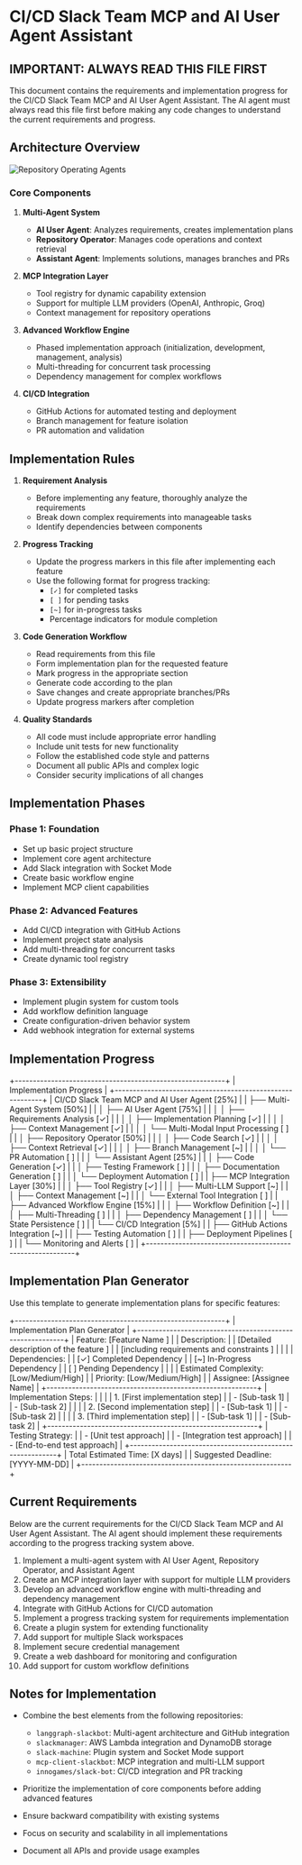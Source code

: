 # CI/CD Slack Team MCP and AI User Agent Assistant

## IMPORTANT: ALWAYS READ THIS FILE FIRST

This document contains the requirements and implementation progress for the CI/CD Slack Team MCP and AI User Agent Assistant. The AI agent must always read this file first before making any code changes to understand the current requirements and progress.

## Architecture Overview

![Repository Operating Agents](../RepoOperator.png)

### Core Components

1. **Multi-Agent System**
   - **AI User Agent**: Analyzes requirements, creates implementation plans
   - **Repository Operator**: Manages code operations and context retrieval
   - **Assistant Agent**: Implements solutions, manages branches and PRs

2. **MCP Integration Layer**
   - Tool registry for dynamic capability extension
   - Support for multiple LLM providers (OpenAI, Anthropic, Groq)
   - Context management for repository operations

3. **Advanced Workflow Engine**
   - Phased implementation approach (initialization, development, management, analysis)
   - Multi-threading for concurrent task processing
   - Dependency management for complex workflows

4. **CI/CD Integration**
   - GitHub Actions for automated testing and deployment
   - Branch management for feature isolation
   - PR automation and validation

## Implementation Rules

1. **Requirement Analysis**
   - Before implementing any feature, thoroughly analyze the requirements
   - Break down complex requirements into manageable tasks
   - Identify dependencies between components

2. **Progress Tracking**
   - Update the progress markers in this file after implementing each feature
   - Use the following format for progress tracking:
     - `[✓]` for completed tasks
     - `[ ]` for pending tasks
     - `[~]` for in-progress tasks
     - Percentage indicators for module completion

3. **Code Generation Workflow**
   - Read requirements from this file
   - Form implementation plan for the requested feature
   - Mark progress in the appropriate section
   - Generate code according to the plan
   - Save changes and create appropriate branches/PRs
   - Update progress markers after completion

4. **Quality Standards**
   - All code must include appropriate error handling
   - Include unit tests for new functionality
   - Follow the established code style and patterns
   - Document all public APIs and complex logic
   - Consider security implications of all changes

## Implementation Phases

### Phase 1: Foundation
- Set up basic project structure
- Implement core agent architecture
- Add Slack integration with Socket Mode
- Create basic workflow engine
- Implement MCP client capabilities

### Phase 2: Advanced Features
- Add CI/CD integration with GitHub Actions
- Implement project state analysis
- Add multi-threading for concurrent tasks
- Create dynamic tool registry

### Phase 3: Extensibility
- Implement plugin system for custom tools
- Add workflow definition language
- Create configuration-driven behavior system
- Add webhook integration for external systems

## Implementation Progress

+----------------------------------------------------------+
| Implementation Progress                                  |
+----------------------------------------------------------+
| CI/CD Slack Team MCP and AI User Agent  [25%]            |
| ├── Multi-Agent System [50%]                             |
| │   ├── AI User Agent [75%]                              |
| │   │   ├── Requirements Analysis [✓]                    |
| │   │   ├── Implementation Planning [✓]                  |
| │   │   ├── Context Management [✓]                       |
| │   │   └── Multi-Modal Input Processing [ ]             |
| │   ├── Repository Operator [50%]                        |
| │   │   ├── Code Search [✓]                              |
| │   │   ├── Context Retrieval [✓]                        |
| │   │   ├── Branch Management [~]                        |
| │   │   └── PR Automation [ ]                            |
| │   └── Assistant Agent [25%]                            |
| │       ├── Code Generation [✓]                          |
| │       ├── Testing Framework [ ]                        |
| │       ├── Documentation Generation [ ]                 |
| │       └── Deployment Automation [ ]                    |
| ├── MCP Integration Layer [30%]                          |
| │   ├── Tool Registry [✓]                                |
| │   ├── Multi-LLM Support [~]                            |
| │   ├── Context Management [~]                           |
| │   └── External Tool Integration [ ]                    |
| ├── Advanced Workflow Engine [15%]                       |
| │   ├── Workflow Definition [~]                          |
| │   ├── Multi-Threading [ ]                              |
| │   ├── Dependency Management [ ]                        |
| │   └── State Persistence [ ]                            |
| └── CI/CD Integration [5%]                               |
|     ├── GitHub Actions Integration [~]                   |
|     ├── Testing Automation [ ]                           |
|     ├── Deployment Pipelines [ ]                         |
|     └── Monitoring and Alerts [ ]                        |
+----------------------------------------------------------+

## Implementation Plan Generator

Use this template to generate implementation plans for specific features:

+----------------------------------------------------------+
| Implementation Plan Generator                            |
+----------------------------------------------------------+
| Feature: [Feature Name                                 ] |
| Description:                                             |
| [Detailed description of the feature                   ] |
| [including requirements and constraints                ] |
|                                                          |
| Dependencies:                                            |
| [✓] Completed Dependency                                 |
| [~] In-Progress Dependency                               |
| [ ] Pending Dependency                                   |
|                                                          |
| Estimated Complexity: [Low/Medium/High]                  |
| Priority: [Low/Medium/High]                              |
| Assignee: [Assignee Name]                                |
+----------------------------------------------------------+
| Implementation Steps:                                    |
|                                                          |
| 1. [First implementation step]                           |
|    - [Sub-task 1]                                        |
|    - [Sub-task 2]                                        |
|                                                          |
| 2. [Second implementation step]                          |
|    - [Sub-task 1]                                        |
|    - [Sub-task 2]                                        |
|                                                          |
| 3. [Third implementation step]                           |
|    - [Sub-task 1]                                        |
|    - [Sub-task 2]                                        |
+----------------------------------------------------------+
| Testing Strategy:                                        |
| - [Unit test approach]                                   |
| - [Integration test approach]                            |
| - [End-to-end test approach]                             |
+----------------------------------------------------------+
| Total Estimated Time: [X days]                           |
| Suggested Deadline: [YYYY-MM-DD]                         |
+----------------------------------------------------------+

## Current Requirements

Below are the current requirements for the CI/CD Slack Team MCP and AI User Agent Assistant. The AI agent should implement these requirements according to the progress tracking system above.

1. Implement a multi-agent system with AI User Agent, Repository Operator, and Assistant Agent
2. Create an MCP integration layer with support for multiple LLM providers
3. Develop an advanced workflow engine with multi-threading and dependency management
4. Integrate with GitHub Actions for CI/CD automation
5. Implement a progress tracking system for requirements implementation
6. Create a plugin system for extending functionality
7. Add support for multiple Slack workspaces
8. Implement secure credential management
9. Create a web dashboard for monitoring and configuration
10. Add support for custom workflow definitions

## Notes for Implementation

- Combine the best elements from the following repositories:
  - `langgraph-slackbot`: Multi-agent architecture and GitHub integration
  - `slackmanager`: AWS Lambda integration and DynamoDB storage
  - `slack-machine`: Plugin system and Socket Mode support
  - `mcp-client-slackbot`: MCP integration and multi-LLM support
  - `innogames/slack-bot`: CI/CD integration and PR tracking

- Prioritize the implementation of core components before adding advanced features
- Ensure backward compatibility with existing systems
- Focus on security and scalability in all implementations
- Document all APIs and provide usage examples
